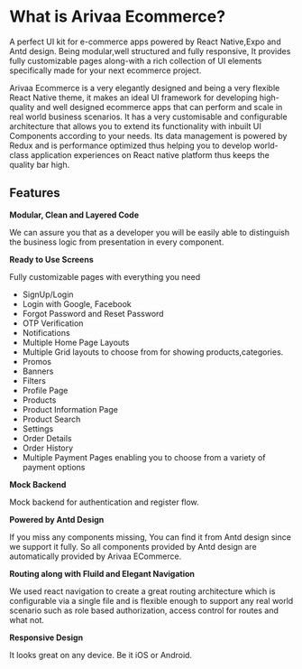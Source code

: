 # What is Arivaa Ecommerce?

A perfect UI kit for e-commerce apps powered by React Native,Expo and Antd design. Being modular,well structured and fully responsive, It provides fully customizable pages along-with a rich collection of UI elements specifically made for your next ecommerce project.

Arivaa Ecommerce is a very elegantly designed and being a very flexible React Native theme, it makes an ideal UI framework for developing high-quality and well designed ecommerce apps that can perform and scale in real world business scenarios. It has a very customisable and configurable architecture that allows you to extend its functionality with inbuilt UI Components according to your needs. Its data management is powered by Redux and is performance optimized thus helping you to develop world-class application experiences on React native platform thus keeps the quality bar high.

## **Features**

**Modular, Clean and Layered Code**

We can assure you that as a developer you will be easily able to distinguish the business logic from presentation in every component.

**Ready to Use Screens**

Fully customizable pages with everything you need

* SignUp/Login
* Login with Google, Facebook
* Forgot Password and Reset Password
* OTP Verification
* Notifications
* Multiple Home Page Layouts
* Multiple Grid layouts to choose from for showing products,categories.
* Promos
* Banners
* Filters
* Profile Page
* Products
* Product Information Page
* Product Search
* Settings
* Order Details
* Order History
* Multiple Payment Pages enabling you to choose from a variety of payment options

**Mock Backend**

Mock backend for authentication and register flow.

**Powered by Antd Design**

If you miss any components missing, You can find it from Antd design since we support it fully. So all components provided by Antd design are automatically provided by Arivaa ECommerce.

**Routing along with Fluild and Elegant Navigation**

We used react navigation to create a great routing architecture which is configurable via a single file and is flexible enough to support any real world scenario such as role based authorization, access control for routes and what not.

**Responsive Design**

It looks great on any device. Be it iOS or Android.


